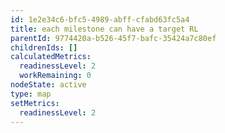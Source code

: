 ```yaml
---
id: 1e2e34c6-bfc5-4989-abff-cfabd63fc5a4
title: each milestone can have a target RL
parentId: 9774420a-b526-45f7-bafc-35424a7c80ef
childrenIds: []
calculatedMetrics:
  readinessLevel: 2
  workRemaining: 0
nodeState: active
type: map
setMetrics:
  readinessLevel: 2
---
```

